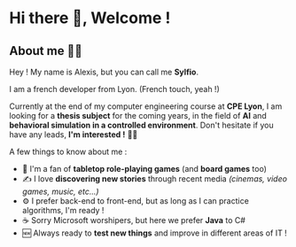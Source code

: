 # Hi there 👋, Welcome !

## About me 👨‍🎓

Hey ! My name is Alexis, but you can call me **Sylfio**.

I am a french developer from Lyon. (French touch, yeah !) 

Currently at the end of my computer engineering course at **CPE Lyon**, I am looking for a **thesis subject** for the coming years, in the field of **AI** and **behavioral simulation in a controlled environment**. Don't hesitate if you have any leads, **I'm interested !** 🙋‍♂️

A few things to know about me :
* 🎲 I'm a fan of **tabletop role-playing games** (and **board games** too)
* ✍️ I love **discovering new stories** through recent media *(cinemas, video games, music, etc...)*
* ⚙️ I prefer back-end to front-end, but as long as I can practice algorithms, I'm ready !
* ☕ Sorry Microsoft worshipers, but here we prefer **Java** to C#
* 🆕 Always ready to **test new things** and improve in different areas of IT !


<!--
**Sylfiooo/Sylfiooo** is a ✨ _special_ ✨ repository because its `README.md` (this file) appears on your GitHub profile.

Here are some ideas to get you started:

- 🔭 I’m currently working on ...
- 🌱 I’m currently learning ...
- 👯 I’m looking to collaborate on ...
- 🤔 I’m looking for help with ...
- 💬 Ask me about ...
- 📫 How to reach me: ...
- 😄 Pronouns: ...
- ⚡ Fun fact: ...
-->
